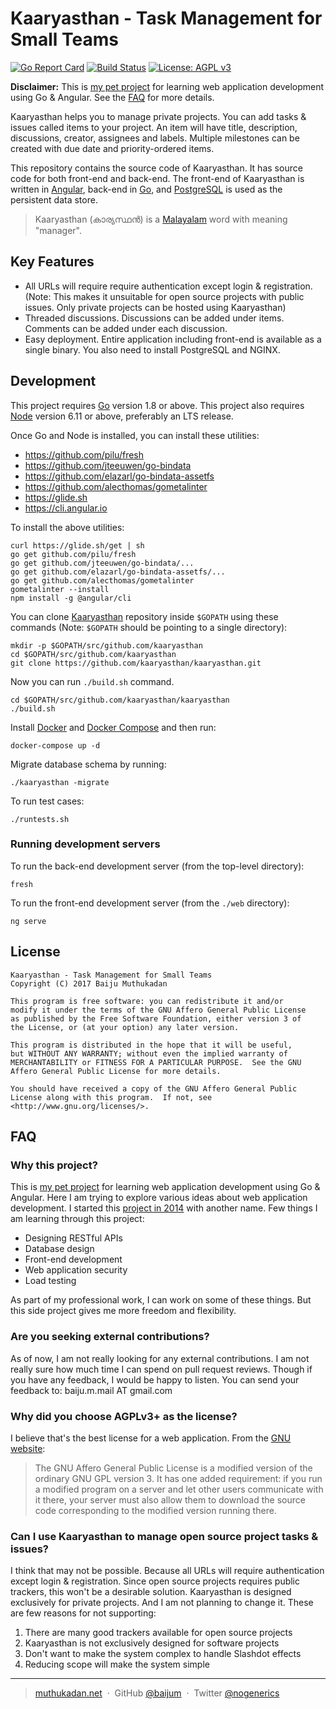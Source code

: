 # Kaaryasthan - Task Management for Small Teams

[![Go Report Card](https://goreportcard.com/badge/github.com/kaaryasthan/kaaryasthan)](https://goreportcard.com/report/github.com/kaaryasthan/kaaryasthan)
[![Build Status](https://travis-ci.org/kaaryasthan/kaaryasthan.svg?branch=master)](https://travis-ci.org/kaaryasthan/kaaryasthan)
[![License: AGPL v3](https://img.shields.io/badge/License-AGPL%20v3-blue.svg)](https://www.gnu.org/licenses/agpl-3.0)

**Disclaimer:** This is [my pet project] for learning web application
development using Go & Angular.  See the [FAQ](#why-this-project) for
more details.

Kaaryasthan helps you to manage private projects.  You can add tasks &
issues called items to your project.  An item will have title,
description, discussions, creator, assignees and labels.  Multiple
milestones can be created with due date and priority-ordered items.

This repository contains the source code of Kaaryasthan.  It has
source code for both front-end and back-end.  The front-end of
Kaaryasthan is written in [Angular], back-end in [Go], and
[PostgreSQL] is used as the persistent data store.

> Kaaryasthan (കാര്യസ്ഥൻ) is a [Malayalam] word with meaning "manager".

## Key Features

- All URLs will require require authentication except login &
  registration.  (Note: This makes it unsuitable for open source
  projects with public issues.  Only private projects can be hosted
  using Kaaryasthan)
- Threaded discussions.  Discussions can be added under items.
  Comments can be added under each discussion.
- Easy deployment.  Entire application including front-end is
  available as a single binary. You also need to install PostgreSQL
  and NGINX.

## Development

This project requires [Go] version 1.8 or above.  This project also
requires [Node] version 6.11 or above, preferably an LTS release.

Once Go and Node is installed, you can install these utilities:

- <https://github.com/pilu/fresh>
- <https://github.com/jteeuwen/go-bindata>
- <https://github.com/elazarl/go-bindata-assetfs>
- <https://github.com/alecthomas/gometalinter>
- <https://glide.sh>
- <https://cli.angular.io>

To install the above utilities:

    curl https://glide.sh/get | sh
    go get github.com/pilu/fresh
    go get github.com/jteeuwen/go-bindata/...
    go get github.com/elazarl/go-bindata-assetfs/...
    go get github.com/alecthomas/gometalinter
    gometalinter --install
    npm install -g @angular/cli

You can clone [Kaaryasthan] repository inside `$GOPATH` using these
commands (Note: `$GOPATH` should be pointing to a single directory):

    mkdir -p $GOPATH/src/github.com/kaaryasthan
    cd $GOPATH/src/github.com/kaaryasthan
    git clone https://github.com/kaaryasthan/kaaryasthan.git

Now you can run `./build.sh` command.

    cd $GOPATH/src/github.com/kaaryasthan/kaaryasthan
    ./build.sh

Install [Docker] and [Docker Compose] and then run:

    docker-compose up -d

Migrate database schema by running:

    ./kaaryasthan -migrate

To run test cases:

    ./runtests.sh

### Running development servers

To run the back-end development server (from the top-level directory):

    fresh

To run the front-end development server (from the `./web` directory):

    ng serve

## License

    Kaaryasthan - Task Management for Small Teams
    Copyright (C) 2017 Baiju Muthukadan

    This program is free software: you can redistribute it and/or
    modify it under the terms of the GNU Affero General Public License
    as published by the Free Software Foundation, either version 3 of
    the License, or (at your option) any later version.

    This program is distributed in the hope that it will be useful,
    but WITHOUT ANY WARRANTY; without even the implied warranty of
    MERCHANTABILITY or FITNESS FOR A PARTICULAR PURPOSE.  See the GNU
    Affero General Public License for more details.

    You should have received a copy of the GNU Affero General Public
    License along with this program.  If not, see
    <http://www.gnu.org/licenses/>.

## FAQ

### Why this project?

This is [my pet project] for learning web application development
using Go & Angular.  Here I am trying to explore various ideas about
web application development.  I started this [project in 2014] with
another name.  Few things I am learning through this project:

- Designing RESTful APIs
- Database design
- Front-end development
- Web application security
- Load testing

As part of my professional work, I can work on some of these things.
But this side project gives me more freedom and flexibility.

### Are you seeking external contributions?

As of now, I am not really looking for any external contributions.  I
am not really sure how much time I can spend on pull request reviews.
Though if you have any feedback, I would be happy to listen.  You can
send your feedback to: baiju.m.mail AT gmail.com

### Why did you choose AGPLv3+ as the license?

I believe that's the best license for a web application.  From the
[GNU website]:

> The GNU Affero General Public License is a modified version of the
> ordinary GNU GPL version 3.  It has one added requirement: if you
> run a modified program on a server and let other users communicate
> with it there, your server must also allow them to download the
> source code corresponding to the modified version running there.

### Can I use Kaaryasthan to manage open source project tasks & issues?

I think that may not be possible.  Because all URLs will require
authentication except login & registration.  Since open source
projects requires public trackers, this won't be a desirable solution.
Kaaryasthan is designed exclusively for private projects.  And I am
not planning to change it. These are few reasons for not supporting:

1. There are many good trackers available for open source projects
2. Kaaryasthan is not exclusively designed for software projects
3. Don't want to make the system complex to handle Slashdot effects
4. Reducing scope will make the system simple

---

> [muthukadan.net](http://muthukadan.net) &nbsp;&middot;&nbsp;
> GitHub [@baijum](https://github.com/baijum) &nbsp;&middot;&nbsp;
> Twitter [@nogenerics](https://twitter.com/nogenerics)

[my pet project]: https://team-coder.com/pet-project
[Node]: https://nodejs.org/en
[Angular]: https://angular.io
[Go]: https://golang.org
[PostgreSQL]: https://www.postgresql.org
[Malayalam]: https://en.wikipedia.org/wiki/Malayalam
[Docker]: https://docs.docker.com
[Docker Compose]: https://docs.docker.com/compose
[Kaaryasthan]: https://github.com/kaaryasthan/kaaryasthan
[project in 2014]: https://github.com/baijum/pitracker
[GNU website]: https://www.gnu.org/licenses/why-affero-gpl.en.html
